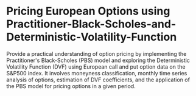 # Pricing European Options using Practitioner-Black-Scholes-and-Deterministic-Volatility-Function

Provide a practical understanding of option pricing by implementing the Practitioner's Black-Scholes (PBS) model and exploring the Deterministic Volatility Function (DVF) using European call and put option data on the S&P500 index. It involves moneyness classification, monthly time series analysis of options, estimation of DVF coefficients, and the application of the PBS model for pricing options in a given period.
